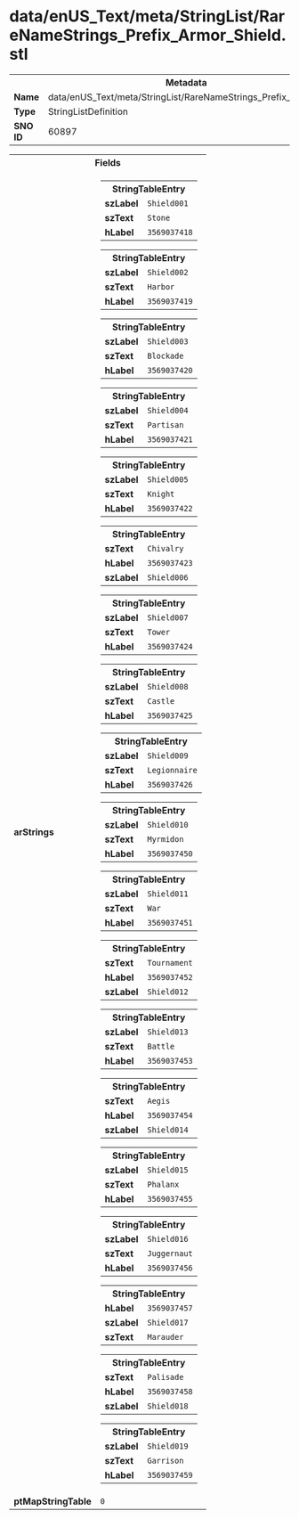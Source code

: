 <h1>data/enUS_Text/meta/StringList/RareNameStrings_Prefix_Armor_Shield.stl</h1><table><tr><th colspan="100%">Metadata</th></tr><tr><td><b>Name</b></td><td>data/enUS_Text/meta/StringList/RareNameStrings_Prefix_Armor_Shield.stl</td></tr><tr><td><b>Type</b></td><td>StringListDefinition</td></tr><tr><td><b>SNO ID</b></td><td>60897</td></tr></table>

<table><tr><th colspan="100%">Fields</th></tr><tr><td><b>arStrings</b></td><td><table><tr><th colspan="100%">StringTableEntry</th></tr><tr><td><b>szLabel</b></td><td><code>Shield001</code></td></tr><tr><td><b>szText</b></td><td><code>Stone</code></td></tr><tr><td><b>hLabel</b></td><td><code>3569037418</code></td></tr></table>


<table><tr><th colspan="100%">StringTableEntry</th></tr><tr><td><b>szLabel</b></td><td><code>Shield002</code></td></tr><tr><td><b>szText</b></td><td><code>Harbor</code></td></tr><tr><td><b>hLabel</b></td><td><code>3569037419</code></td></tr></table>


<table><tr><th colspan="100%">StringTableEntry</th></tr><tr><td><b>szLabel</b></td><td><code>Shield003</code></td></tr><tr><td><b>szText</b></td><td><code>Blockade</code></td></tr><tr><td><b>hLabel</b></td><td><code>3569037420</code></td></tr></table>


<table><tr><th colspan="100%">StringTableEntry</th></tr><tr><td><b>szLabel</b></td><td><code>Shield004</code></td></tr><tr><td><b>szText</b></td><td><code>Partisan</code></td></tr><tr><td><b>hLabel</b></td><td><code>3569037421</code></td></tr></table>


<table><tr><th colspan="100%">StringTableEntry</th></tr><tr><td><b>szLabel</b></td><td><code>Shield005</code></td></tr><tr><td><b>szText</b></td><td><code>Knight</code></td></tr><tr><td><b>hLabel</b></td><td><code>3569037422</code></td></tr></table>


<table><tr><th colspan="100%">StringTableEntry</th></tr><tr><td><b>szText</b></td><td><code>Chivalry</code></td></tr><tr><td><b>hLabel</b></td><td><code>3569037423</code></td></tr><tr><td><b>szLabel</b></td><td><code>Shield006</code></td></tr></table>


<table><tr><th colspan="100%">StringTableEntry</th></tr><tr><td><b>szLabel</b></td><td><code>Shield007</code></td></tr><tr><td><b>szText</b></td><td><code>Tower</code></td></tr><tr><td><b>hLabel</b></td><td><code>3569037424</code></td></tr></table>


<table><tr><th colspan="100%">StringTableEntry</th></tr><tr><td><b>szLabel</b></td><td><code>Shield008</code></td></tr><tr><td><b>szText</b></td><td><code>Castle</code></td></tr><tr><td><b>hLabel</b></td><td><code>3569037425</code></td></tr></table>


<table><tr><th colspan="100%">StringTableEntry</th></tr><tr><td><b>szLabel</b></td><td><code>Shield009</code></td></tr><tr><td><b>szText</b></td><td><code>Legionnaire</code></td></tr><tr><td><b>hLabel</b></td><td><code>3569037426</code></td></tr></table>


<table><tr><th colspan="100%">StringTableEntry</th></tr><tr><td><b>szLabel</b></td><td><code>Shield010</code></td></tr><tr><td><b>szText</b></td><td><code>Myrmidon</code></td></tr><tr><td><b>hLabel</b></td><td><code>3569037450</code></td></tr></table>


<table><tr><th colspan="100%">StringTableEntry</th></tr><tr><td><b>szLabel</b></td><td><code>Shield011</code></td></tr><tr><td><b>szText</b></td><td><code>War</code></td></tr><tr><td><b>hLabel</b></td><td><code>3569037451</code></td></tr></table>


<table><tr><th colspan="100%">StringTableEntry</th></tr><tr><td><b>szText</b></td><td><code>Tournament</code></td></tr><tr><td><b>hLabel</b></td><td><code>3569037452</code></td></tr><tr><td><b>szLabel</b></td><td><code>Shield012</code></td></tr></table>


<table><tr><th colspan="100%">StringTableEntry</th></tr><tr><td><b>szLabel</b></td><td><code>Shield013</code></td></tr><tr><td><b>szText</b></td><td><code>Battle</code></td></tr><tr><td><b>hLabel</b></td><td><code>3569037453</code></td></tr></table>


<table><tr><th colspan="100%">StringTableEntry</th></tr><tr><td><b>szText</b></td><td><code>Aegis</code></td></tr><tr><td><b>hLabel</b></td><td><code>3569037454</code></td></tr><tr><td><b>szLabel</b></td><td><code>Shield014</code></td></tr></table>


<table><tr><th colspan="100%">StringTableEntry</th></tr><tr><td><b>szLabel</b></td><td><code>Shield015</code></td></tr><tr><td><b>szText</b></td><td><code>Phalanx</code></td></tr><tr><td><b>hLabel</b></td><td><code>3569037455</code></td></tr></table>


<table><tr><th colspan="100%">StringTableEntry</th></tr><tr><td><b>szLabel</b></td><td><code>Shield016</code></td></tr><tr><td><b>szText</b></td><td><code>Juggernaut</code></td></tr><tr><td><b>hLabel</b></td><td><code>3569037456</code></td></tr></table>


<table><tr><th colspan="100%">StringTableEntry</th></tr><tr><td><b>hLabel</b></td><td><code>3569037457</code></td></tr><tr><td><b>szLabel</b></td><td><code>Shield017</code></td></tr><tr><td><b>szText</b></td><td><code>Marauder</code></td></tr></table>


<table><tr><th colspan="100%">StringTableEntry</th></tr><tr><td><b>szText</b></td><td><code>Palisade</code></td></tr><tr><td><b>hLabel</b></td><td><code>3569037458</code></td></tr><tr><td><b>szLabel</b></td><td><code>Shield018</code></td></tr></table>


<table><tr><th colspan="100%">StringTableEntry</th></tr><tr><td><b>szLabel</b></td><td><code>Shield019</code></td></tr><tr><td><b>szText</b></td><td><code>Garrison</code></td></tr><tr><td><b>hLabel</b></td><td><code>3569037459</code></td></tr></table>


</td></tr><tr><td><b>ptMapStringTable</b></td><td><code>0</code></td></tr></table>

